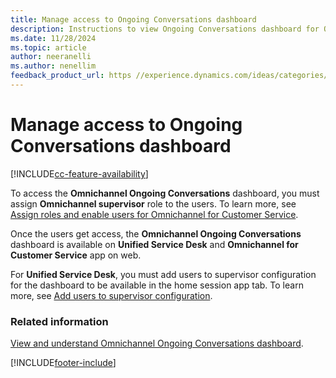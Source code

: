```yaml
---
title: Manage access to Ongoing Conversations dashboard
description: Instructions to view Ongoing Conversations dashboard for Omnichannel for Customer Service app on web.
ms.date: 11/28/2024
ms.topic: article
author: neeranelli
ms.author: nenellim
feedback_product_url: https //experience.dynamics.com/ideas/categories/list/?category=a7f4a807-de3b-eb11-a813-000d3a579c38&forum=b68e50a6-88d9-e811-a96b-000d3a1be7ad
---
```

# Manage access to Ongoing Conversations dashboard

[!INCLUDE[cc-feature-availability](../../includes/cc-feature-availability.md)]


To access the **Omnichannel Ongoing Conversations** dashboard, you must assign **Omnichannel supervisor** role to the users. To learn more, see [Assign roles and enable users for Omnichannel for Customer Service](../implement/add-users-assign-roles.md).  

Once the users get access, the **Omnichannel Ongoing Conversations** dashboard is available on **Unified Service Desk** and **Omnichannel for Customer Service** app on web. 

For **Unified Service Desk**, you must add users to supervisor configuration for the dashboard to be available in the home session app tab. To learn more, see [Add users to supervisor configuration](../implement/configure-intraday-dashboard-supervisor.md#add-users-to-supervisor-configuration).

### Related information

[View and understand Omnichannel Ongoing Conversations dashboard](../use/ongoing-conversations-dashboard.md).


[!INCLUDE[footer-include](../../includes/footer-banner.md)]
